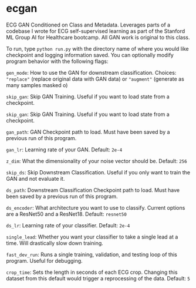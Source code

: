 # ecgan
ECG GAN Conditioned on Class and Metadata. Leverages parts of a codebase I wrote for ECG self-supervised learning as part of the Stanford ML Group AI for Healthcare bootcamp. All GAN work is original to this class.

To run, type `python run.py` with the directory name of where you would like checkpoint and logging information saved. You can optionally modify program behavior with the following flags:

`gen_mode`: How to use the GAN for downstream classification. Choices: `"replace"` (replace original data with GAN data) or `"augment"` (generate as many samples masked o)

`skip_gan`: Skip GAN Training. Useful if you want to load state from a checkpoint.

`skip_gan`: Skip GAN Training. Useful if you want to load state from a checkpoint.

`gan_path`: GAN Checkpoint path to load. Must have been saved by a previous run of this program.

`gan_lr`: Learning rate of your GAN. Default: `2e-4`

`z_dim`: What the dimensionality of your noise vector should be. Default: `256`

`skip_ds`: Skip Downstream Classification. Useful if you only want to train the GAN and not evaluate it.

`ds_path`: Downstream Classification Checkpoint path to load. Must have been saved by a previous run of this program.

`ds_encoder`: What architecture you want to use to classify. Current options are a ResNet50 and a ResNet18. Default: `resnet50`

`ds_lr`: Learning rate of your classifier. Default: `2e-4`

`single_lead`: Whether you want your classifier to take a single lead at a time. Will drastically slow down training.

`fast_dev_run`: Runs a single training, validation, and testing loop of this program. Useful for debugging.

`crop_time`: Sets the length in seconds of each ECG crop. Changing this dataset from this default would trigger a reprocessing of the data. Default: `5`
